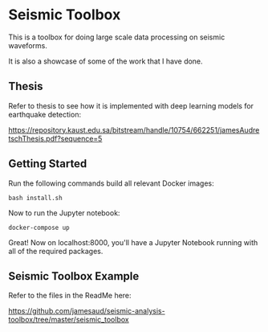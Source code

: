 # Seismic Toolbox

This is a toolbox for doing large scale data processing on seismic waveforms. 

It is also a showcase of some of the work that I have done.

## Thesis

Refer to thesis to see how it is implemented with deep learning models for earthquake detection:

https://repository.kaust.edu.sa/bitstream/handle/10754/662251/jamesAudretschThesis.pdf?sequence=5

## Getting Started

Run the following commands build all relevant Docker images:

```
bash install.sh
```

Now to run the Jupyter notebook:

```
docker-compose up
```

Great! Now on localhost:8000, you'll have a Jupyter Notebook running with all of the required packages. 


## Seismic Toolbox Example 

Refer to the files in the ReadMe here:

https://github.com/jamesaud/seismic-analysis-toolbox/tree/master/seismic_toolbox

